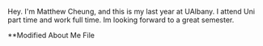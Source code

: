 Hey. I'm Matthew Cheung, and this is my last year at UAlbany.  I attend Uni part time and work full time. Im looking forward to a great semester. 

**Modified About Me File
